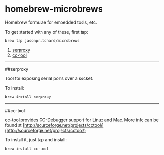 homebrew-microbrews
===================

Homebrew formulae for embedded tools, etc.

To get started with any of these, first tap:

    brew tap jasonpritchard/microbrews

1. [serproxy](#serproxy)
2. [cc-tool](#cc-tool)

---

##serproxy

Tool for exposing serial ports over a socket.

To install:

    brew install serproxy

---

##cc-tool

cc-tool provides CC-Debugger support for Linux and Mac. More info can be found at [http://sourceforge.net/projects/cctool/](http://sourceforge.net/projects/cctool/)

To install it, just tap and install:

    brew install cc-tool

